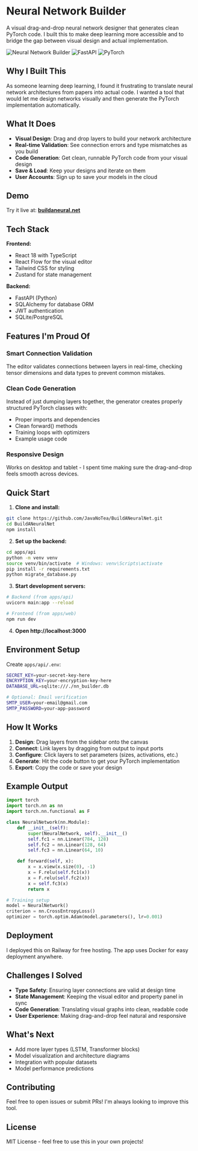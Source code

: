 # Neural Network Builder

A visual drag-and-drop neural network designer that generates clean PyTorch code. I built this to make deep learning more accessible and to bridge the gap between visual design and actual implementation.

![Neural Network Builder](https://img.shields.io/badge/React-18-blue) ![FastAPI](https://img.shields.io/badge/FastAPI-Python-green) ![PyTorch](https://img.shields.io/badge/PyTorch-Ready-orange)

## Why I Built This

As someone learning deep learning, I found it frustrating to translate neural network architectures from papers into actual code. I wanted a tool that would let me design networks visually and then generate the PyTorch implementation automatically.

## What It Does

- **Visual Design**: Drag and drop layers to build your network architecture
- **Real-time Validation**: See connection errors and type mismatches as you build
- **Code Generation**: Get clean, runnable PyTorch code from your visual design
- **Save & Load**: Keep your designs and iterate on them
- **User Accounts**: Sign up to save your models in the cloud

## Demo

Try it live at: **[buildaneural.net](https://www.buildaneural.net)**

## Tech Stack

**Frontend:**
- React 18 with TypeScript
- React Flow for the visual editor
- Tailwind CSS for styling
- Zustand for state management

**Backend:**
- FastAPI (Python)
- SQLAlchemy for database ORM
- JWT authentication
- SQLite/PostgreSQL

## Features I'm Proud Of

### Smart Connection Validation
The editor validates connections between layers in real-time, checking tensor dimensions and data types to prevent common mistakes.

### Clean Code Generation
Instead of just dumping layers together, the generator creates properly structured PyTorch classes with:
- Proper imports and dependencies
- Clean forward() methods
- Training loops with optimizers
- Example usage code

### Responsive Design
Works on desktop and tablet - I spent time making sure the drag-and-drop feels smooth across devices.

## Quick Start

1. **Clone and install:**
```bash
git clone https://github.com/JavaNoTea/BuildANeuralNet.git
cd BuildANeuralNet
npm install
```

2. **Set up the backend:**
```bash
cd apps/api
python -m venv venv
source venv/bin/activate  # Windows: venv\Scripts\activate
pip install -r requirements.txt
python migrate_database.py
```

3. **Start development servers:**
```bash
# Backend (from apps/api)
uvicorn main:app --reload

# Frontend (from apps/web) 
npm run dev
```

4. **Open http://localhost:3000**

## Environment Setup

Create `apps/api/.env`:
```bash
SECRET_KEY=your-secret-key-here
ENCRYPTION_KEY=your-encryption-key-here
DATABASE_URL=sqlite:///./nn_builder.db

# Optional: Email verification
SMTP_USER=your-email@gmail.com
SMTP_PASSWORD=your-app-password
```

## How It Works

1. **Design**: Drag layers from the sidebar onto the canvas
2. **Connect**: Link layers by dragging from output to input ports
3. **Configure**: Click layers to set parameters (sizes, activations, etc.)
4. **Generate**: Hit the code button to get your PyTorch implementation
5. **Export**: Copy the code or save your design

## Example Output

```python
import torch
import torch.nn as nn
import torch.nn.functional as F

class NeuralNetwork(nn.Module):
    def __init__(self):
        super(NeuralNetwork, self).__init__()
        self.fc1 = nn.Linear(784, 128)
        self.fc2 = nn.Linear(128, 64)
        self.fc3 = nn.Linear(64, 10)

    def forward(self, x):
        x = x.view(x.size(0), -1)
        x = F.relu(self.fc1(x))
        x = F.relu(self.fc2(x))
        x = self.fc3(x)
        return x

# Training setup
model = NeuralNetwork()
criterion = nn.CrossEntropyLoss()
optimizer = torch.optim.Adam(model.parameters(), lr=0.001)
```

## Deployment

I deployed this on Railway for free hosting. The app uses Docker for easy deployment anywhere.

## Challenges I Solved

- **Type Safety**: Ensuring layer connections are valid at design time
- **State Management**: Keeping the visual editor and property panel in sync
- **Code Generation**: Translating visual graphs into clean, readable code
- **User Experience**: Making drag-and-drop feel natural and responsive

## What's Next

- Add more layer types (LSTM, Transformer blocks)
- Model visualization and architecture diagrams
- Integration with popular datasets
- Model performance predictions

## Contributing

Feel free to open issues or submit PRs! I'm always looking to improve this tool.

## License

MIT License - feel free to use this in your own projects! 
